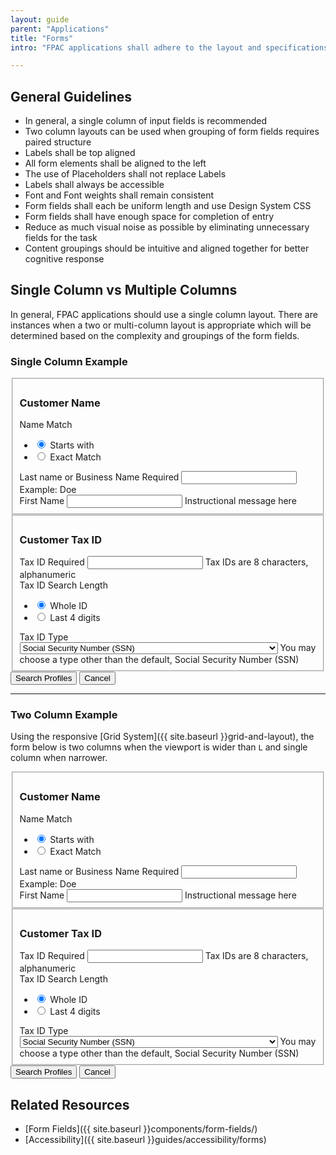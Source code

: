 ```yaml
---
layout: guide
parent: "Applications"
title: "Forms"
intro: "FPAC applications shall adhere to the layout and specifications for forms that are listed below."

---
```


## General Guidelines

 * In general, a single column of input fields is recommended
 * Two column layouts can be used when grouping of form fields requires paired structure
 * Labels shall be top aligned
 * All form elements shall be aligned to the left
 * The use of Placeholders shall not replace Labels
 * Labels shall always be accessible
 * Font and Font weights shall remain consistent
 * Form fields shall each be uniform length and use Design System CSS
 * Form fields shall have enough space for completion of entry
 * Reduce as much visual noise as possible by eliminating unnecessary fields for the task
 * Content groupings should be intuitive and aligned together for better cognitive response

## Single Column vs Multiple Columns

In general, FPAC applications should use a single column layout. There are instances when a two or multi-column layout is appropriate which will be determined based on the complexity and groupings of the form fields.

### Single Column Example

<div class="ds-preview">
  <fieldset>
    <h3 class="fsa-m-t--none">Customer Name</h3>
    <div class="fsa-field">
      <label class="fsa-field__label" id="lorem-radio-field-1">Name Match</label>
      <ul class="fsa-form-list" aria-labelledby="lorem-radio-field-1">
        <li>
          <span>
            <input class="fsa-radio" id="pumpkin-radio" type="radio" name="fav-pie-zz99" checked>
            <label for="pumpkin-radio">Starts with</label>
          </span>
        </li>
        <li>
          <span>
            <input class="fsa-radio" id="none-radio" type="radio" name="fav-pie-zz99">
            <label for="none-radio">Exact Match</label>
          </span>
        </li>
      </ul>
    </div>
    <div class="fsa-field">
      <label class="fsa-field__label" for="TheItem2">Last name or Business Name <span class="fsa-field__label-desc">Required</span></label>
      <input class="fsa-input fsa-field__item" id="TheItem2" aria-describedby="lorem-1234-help-9" name="TheItem2" type="text" value="">
      <span class="fsa-field__help" id="lorem-1234-help-9">Example: Doe</span>
    </div>
    <div class="fsa-field">
      <label class="fsa-field__label" for="TheItem2q5">First Name</label>
      <input class="fsa-input fsa-field__item" id="TheItem2q5" aria-describedby="lorem-1234-help-24369" name="TheItem2q5" type="text" value="">
      <span class="fsa-field__help" id="lorem-1234-help-24369">Instructional message here</span>
    </div>
  </fieldset>
  <fieldset>
    <h3 class="fsa-m-t--none">Customer Tax ID</h3>
    <div class="fsa-field">
      <label class="fsa-field__label" for="TheItem8">Tax ID <span class="fsa-field__label-desc">Required</span></label>
      <input class="fsa-input fsa-field__item" id="TheItem8" aria-describedby="lorem-1234-help-8" aria-required="true" name="TheItem8" type="text" value="">
      <span class="fsa-field__help" id="lorem-1234-help-8">Tax IDs are 8 characters, alphanumeric</span>
    </div>
    <div class="fsa-field">
      <label class="fsa-field__label" id="lorem-radio-field-9852">Tax ID Search Length</label>
      <ul class="fsa-form-list" aria-labelledby="lorem-radio-field-9852">
        <li>
          <span>
            <input class="fsa-radio" id="sdfa24tgg-radio" type="radio" name="fav-pie-333333gha" checked>
            <label for="sdfa24tgg-radio">Whole ID</label>
          </span>
        </li>
        <li>
          <span>
            <input class="fsa-radio" id="egh5a-radio" type="radio" name="fav-pie-333333gha">
            <label for="egh5a-radio">Last 4 digits</label>
          </span>
        </li>
      </ul>
    </div>
    <div class="fsa-field">
      <label class="fsa-field__label" for="UNIQUE-ID-h24rg8">Tax ID Type</label>
      <select class="fsa-select fsa-field__item" id="UNIQUE-ID-h24rg8" name="UNIQUE-ID-h24rg8" aria-describedby="lorem-hshhsjtext-help-4">
        <option value="SSN" selected>Social Security Number (SSN)</option>
        <option value="EIN">Employer Identification Number (EIN)</option>
        <option value="ITIN">Individual Taxpayer Identification Number (ITIN)</option>
        <option value="ATIN">Taxpayer Identification Number for Pending U.S. Adoptions (ATIN)</option>
        <option value="PTIN">Preparer Taxpayer Identification Number (PTIN)</option>
      </select>
      <span class="fsa-field__help" id="lorem-hshhsjtext-help-4">You may choose a type other than the default, Social Security Number (SSN)</span>
    </div>
  </fieldset>
  <div class="fsa-field">
    <button type="submit" class="fsa-btn fsa-btn--primary">Search Profiles</button>
    <button type="button" class="fsa-btn fsa-btn--flat">Cancel</button>
  </div>
</div>

___

### Two Column Example

Using the responsive [Grid System]({{ site.baseurl }}grid-and-layout), the form below is two columns when the viewport is wider than `L` and single column when narrower.

<div class="ds-preview">
  <div class="fsa-grid">
    <div class="fsa-grid__1 fsa-grid__1/2@l">
      <fieldset>
        <h3 class="fsa-m-t--none">Customer Name</h3>
        <div class="fsa-field">
          <label class="fsa-field__label" id="2-column-example__lorem-radio-field-1">Name Match</label>
          <ul class="fsa-form-list" aria-labelledby="2-column-example__lorem-radio-field-1">
            <li>
              <span>
                <input class="fsa-radio" id="2-column-example__pumpkin-radio" type="radio" name="2-column-example__fav-pie-zz99" checked>
                <label for="2-column-example__pumpkin-radio">Starts with</label>
              </span>
            </li>
            <li>
              <span>
                <input class="fsa-radio" id="2-column-example__none-radio" type="radio" name="2-column-example__fav-pie-zz99">
                <label for="2-column-example__none-radio">Exact Match</label>
              </span>
            </li>
          </ul>
        </div>
        <div class="fsa-field">
          <label class="fsa-field__label" for="2-column-example__TheItem2">Last name or Business Name <span class="fsa-field__label-desc">Required</span></label>
          <input class="fsa-input fsa-field__item" id="2-column-example__TheItem2" aria-describedby="2-column-example__lorem-1234-help-9" name="2-column-example__TheItem2" type="text" value="">
          <span class="fsa-field__help" id="2-column-example__lorem-1234-help-9">Example: Doe</span>
        </div>
        <div class="fsa-field">
          <label class="fsa-field__label" for="2-column-example__TheItem2q5">First Name</label>
          <input class="fsa-input fsa-field__item" id="2-column-example__TheItem2q5" aria-describedby="2-column-example__lorem-1234-help-24369" name="2-column-example__TheItem2q5" type="text" value="">
          <span class="fsa-field__help" id="2-column-example__lorem-1234-help-24369">Instructional message here</span>
        </div>
      </fieldset>
    </div>
    <div class="fsa-grid__1 fsa-grid__1/2@l">
      <fieldset>
        <h3 class="fsa-m-t--none">Customer Tax ID</h3>
        <div class="fsa-field">
          <label class="fsa-field__label" for="2-column-example__TheItem8">Tax ID <span class="fsa-field__label-desc">Required</span></label>
          <input class="fsa-input fsa-field__item" id="2-column-example__TheItem8" aria-describedby="2-column-example__lorem-1234-help-8" aria-required="true" name="2-column-example__TheItem8" type="text" value="">
          <span class="fsa-field__help" id="2-column-example__lorem-1234-help-8">Tax IDs are 8 characters, alphanumeric</span>
        </div>
        <div class="fsa-field">
          <label class="fsa-field__label" id="2-column-example__lorem-radio-field-9852">Tax ID Search Length</label>
          <ul class="fsa-form-list" aria-labelledby="2-column-example__lorem-radio-field-9852">
            <li>
              <span>
                <input class="fsa-radio" id="2-column-example__sdfa24tgg-radio" type="radio" name="2-column-example__fav-pie-333333gha" checked>
                <label for="2-column-example__sdfa24tgg-radio">Whole ID</label>
              </span>
            </li>
            <li>
              <span>
                <input class="fsa-radio" id="2-column-example__egh5a-radio" type="radio" name="2-column-example__fav-pie-333333gha">
                <label for="2-column-example__egh5a-radio">Last 4 digits</label>
              </span>
            </li>
          </ul>
        </div>
        <div class="fsa-field">
          <label class="fsa-field__label" for="2-column-example__UNIQUE-ID-h24rg8">Tax ID Type</label>
          <select class="fsa-select fsa-field__item" id="2-column-example__UNIQUE-ID-h24rg8" name="2-column-example__UNIQUE-ID-h24rg8" aria-describedby="2-column-example__lorem-hshhsjtext-help-4">
            <option value="SSN" selected>Social Security Number (SSN)</option>
            <option value="EIN">Employer Identification Number (EIN)</option>
            <option value="ITIN">Individual Taxpayer Identification Number (ITIN)</option>
            <option value="ATIN">Taxpayer Identification Number for Pending U.S. Adoptions (ATIN)</option>
            <option value="PTIN">Preparer Taxpayer Identification Number (PTIN)</option>
          </select>
          <span class="fsa-field__help" id="2-column-example__lorem-hshhsjtext-help-4">You may choose a type other than the default, Social Security Number (SSN)</span>
        </div>
      </fieldset>
    </div>
  </div>
  <div class="fsa-field">
    <button type="submit" class="fsa-btn fsa-btn--primary">Search Profiles</button>
    <button type="button" class="fsa-btn fsa-btn--flat">Cancel</button>
  </div>
</div>

## Related Resources

 * [Form Fields]({{ site.baseurl }}components/form-fields/)
 * [Accessibility]({{ site.baseurl }}guides/accessibility/forms)
